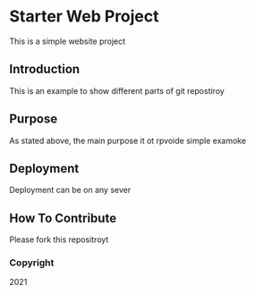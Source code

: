 # Starter Web Project

This is a simple website project

## Introduction

This is an example to show different parts of git repostiroy

## Purpose

As stated above, the main purpose it ot rpvoide simple examoke

## Deployment

Deployment can be on any sever

## How To Contribute

Please fork this repositroyt

### Copyright
2021